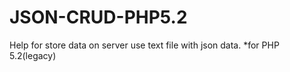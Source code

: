 # JSON-CRUD-PHP5.2
Help for store data on server use text file with json data.
*for PHP 5.2(legacy)
